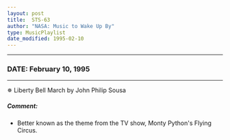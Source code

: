 ```yaml
---
layout: post
title:  STS-63
author: "NASA: Music to Wake Up By"
type: MusicPlaylist
date_modified: 1995-02-10
---
```


----
### DATE: February 10, 1995
----
✵ Liberty Bell March by John Philip Sousa

##### Comment:
* Better known as the theme from the TV show, Monty Python's Flying Circus.
